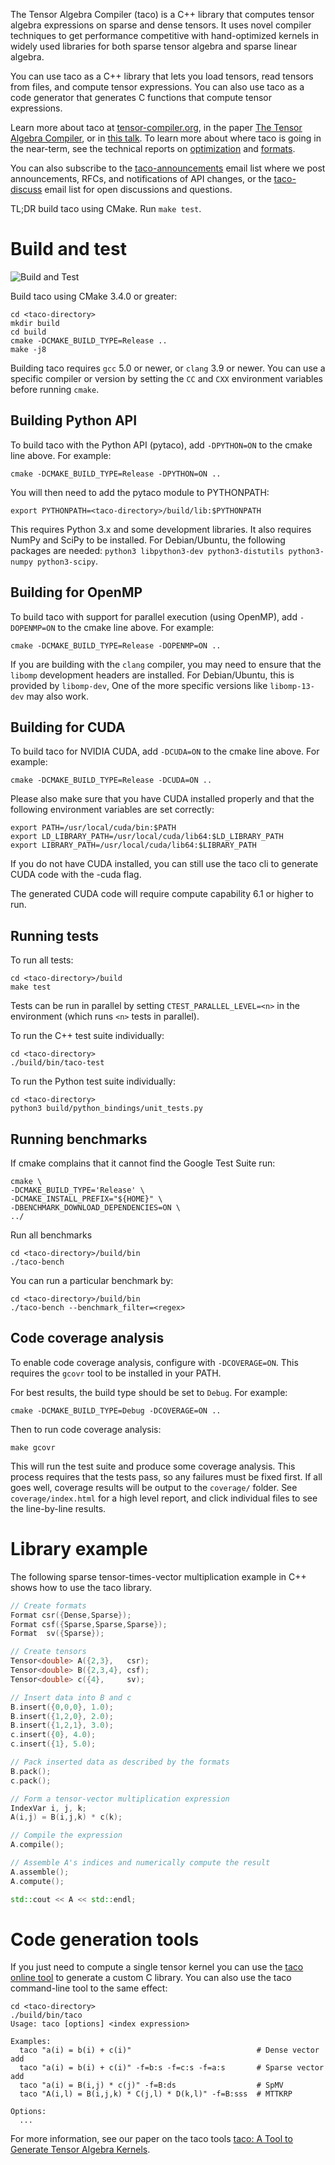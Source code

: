 The Tensor Algebra Compiler (taco) is a C++ library that computes
tensor algebra expressions on sparse and dense tensors.  It uses novel
compiler techniques to get performance competitive with hand-optimized
kernels in widely used libraries for both sparse tensor algebra and
sparse linear algebra.

You can use taco as a C++ library that lets you load tensors, read
tensors from files, and compute tensor expressions.  You can also use
taco as a code generator that generates C functions that compute
tensor expressions.

Learn more about taco at
[tensor-compiler.org](https://tensor-compiler.org), in the paper
[The Tensor Algebra Compiler](http://tensor-compiler.org/kjolstad-oopsla17-tensor-compiler.pdf),
or in [this talk](https://youtu.be/Kffbzf9etLE).  To learn more about
where taco is going in the near-term, see the technical reports on
[optimization](https://arxiv.org/abs/1802.10574) and
[formats](https://arxiv.org/abs/1804.10112).

You can also subscribe to the
[taco-announcements](https://lists.csail.mit.edu/mailman/listinfo/taco-announcements)
email list where we post announcements, RFCs, and notifications of API
changes, or the [taco-discuss](https://lists.csail.mit.edu/mailman/listinfo/taco-discuss)
email list for open discussions and questions.

TL;DR build taco using CMake. Run `make test`.


# Build and test
![Build and Test](https://github.com/RSenApps/taco/workflows/Build%20and%20Test/badge.svg?branch=master)

Build taco using CMake 3.4.0 or greater:

    cd <taco-directory>
    mkdir build
    cd build
    cmake -DCMAKE_BUILD_TYPE=Release ..
    make -j8

Building taco requires `gcc` 5.0 or newer, or `clang` 3.9 or newer.  You can
use a specific compiler or version by setting the `CC` and `CXX` environment
variables before running `cmake`.

## Building Python API
To build taco with the Python API (pytaco), add `-DPYTHON=ON` to the cmake line above. For example:

    cmake -DCMAKE_BUILD_TYPE=Release -DPYTHON=ON ..

You will then need to add the pytaco module to PYTHONPATH:

    export PYTHONPATH=<taco-directory>/build/lib:$PYTHONPATH

This requires Python 3.x and some development libraries.  It also requires
NumPy and SciPy to be installed.  For Debian/Ubuntu, the following packages
are needed: `python3 libpython3-dev python3-distutils python3-numpy python3-scipy`.

## Building for OpenMP
To build taco with support for parallel execution (using OpenMP), add `-DOPENMP=ON` to the cmake line above. For example:

    cmake -DCMAKE_BUILD_TYPE=Release -DOPENMP=ON ..

If you are building with the `clang` compiler, you may need to ensure that
the `libomp` development headers are installed.  For Debian/Ubuntu, this is
provided by `libomp-dev`, One of the more specific versions like
`libomp-13-dev` may also work.

## Building for CUDA
To build taco for NVIDIA CUDA, add `-DCUDA=ON` to the cmake line above. For example:

    cmake -DCMAKE_BUILD_TYPE=Release -DCUDA=ON ..

Please also make sure that you have CUDA installed properly and that the following environment variables are set correctly:

    export PATH=/usr/local/cuda/bin:$PATH
    export LD_LIBRARY_PATH=/usr/local/cuda/lib64:$LD_LIBRARY_PATH
    export LIBRARY_PATH=/usr/local/cuda/lib64:$LIBRARY_PATH

If you do not have CUDA installed, you can still use the taco cli to generate CUDA code with the -cuda flag.

The generated CUDA code will require compute capability 6.1 or higher to run.

## Running tests
To run all tests:

    cd <taco-directory>/build
    make test

Tests can be run in parallel by setting `CTEST_PARALLEL_LEVEL=<n>` in the environment (which runs `<n>` tests in parallel).

To run the C++ test suite individually:

    cd <taco-directory>
    ./build/bin/taco-test

To run the Python test suite individually:

    cd <taco-directory>
    python3 build/python_bindings/unit_tests.py

## Running benchmarks 

If cmake complains that it cannot find the Google Test Suite run:

    cmake \
    -DCMAKE_BUILD_TYPE='Release' \
    -DCMAKE_INSTALL_PREFIX="${HOME}" \
    -DBENCHMARK_DOWNLOAD_DEPENDENCIES=ON \
    ../

Run all benchmarks 

    cd <taco-directory>/build/bin
    ./taco-bench


You can run a particular benchmark by:

    cd <taco-directory>/build/bin
    ./taco-bench --benchmark_filter=<regex>




## Code coverage analysis

To enable code coverage analysis, configure with `-DCOVERAGE=ON`.  This requires
the `gcovr` tool to be installed in your PATH.

For best results, the build type should be set to `Debug`.  For example:

    cmake -DCMAKE_BUILD_TYPE=Debug -DCOVERAGE=ON ..

Then to run code coverage analysis:

    make gcovr

This will run the test suite and produce some coverage analysis.  This process
requires that the tests pass, so any failures must be fixed first.
If all goes well, coverage results will be output to the `coverage/` folder.
See `coverage/index.html` for a high level report, and click individual files
to see the line-by-line results.

# Library example

The following sparse tensor-times-vector multiplication example in C++
shows how to use the taco library.

```C++
// Create formats
Format csr({Dense,Sparse});
Format csf({Sparse,Sparse,Sparse});
Format  sv({Sparse});

// Create tensors
Tensor<double> A({2,3},   csr);
Tensor<double> B({2,3,4}, csf);
Tensor<double> c({4},     sv);

// Insert data into B and c
B.insert({0,0,0}, 1.0);
B.insert({1,2,0}, 2.0);
B.insert({1,2,1}, 3.0);
c.insert({0}, 4.0);
c.insert({1}, 5.0);

// Pack inserted data as described by the formats
B.pack();
c.pack();

// Form a tensor-vector multiplication expression
IndexVar i, j, k;
A(i,j) = B(i,j,k) * c(k);

// Compile the expression
A.compile();

// Assemble A's indices and numerically compute the result
A.assemble();
A.compute();

std::cout << A << std::endl;
```


# Code generation tools

If you just need to compute a single tensor kernel you can use the
[taco online tool](http://www.tensor-compiler.org/online) to generate
a custom C library.  You can also use the taco command-line tool to
the same effect:

    cd <taco-directory>
    ./build/bin/taco
    Usage: taco [options] <index expression>

    Examples:
      taco "a(i) = b(i) + c(i)"                            # Dense vector add
      taco "a(i) = b(i) + c(i)" -f=b:s -f=c:s -f=a:s       # Sparse vector add
      taco "a(i) = B(i,j) * c(j)" -f=B:ds                  # SpMV
      taco "A(i,l) = B(i,j,k) * C(j,l) * D(k,l)" -f=B:sss  # MTTKRP

    Options:
      ...

For more information, see our paper on the taco tools
[taco: A Tool to Generate Tensor Algebra Kernels](http://tensor-compiler.org/kjolstad-ase17-tools.pdf).
